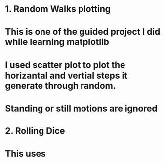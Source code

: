 # 1. Random Walks plotting
# This is one of the guided project I did while learning matplotlib
# I used scatter plot to plot the horizantal and vertial steps it generate through random.
# Standing or still motions are ignored 

# 2. Rolling Dice 
# This uses 
